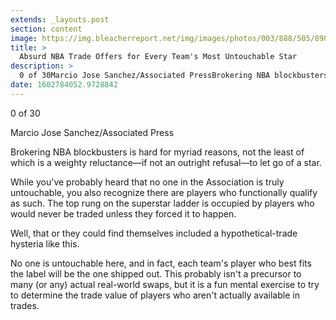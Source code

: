 ```yaml
--- 
extends: _layouts.post 
section: content 
image: https://img.bleacherreport.net/img/images/photos/003/888/505/8909255316b3cef1db2676b9009fc174_crop_exact.jpg?w=1200&h=1200&q=75 
title: > 
  Absurd NBA Trade Offers for Every Team's Most Untouchable Star 
description: > 
  0 of 30Marcio Jose Sanchez/Associated PressBrokering NBA blockbusters is hard for myriad reasons, not the least of which is a weighty reluctance—if not an outright refusal—to let go of a star.While you've probably heard that no one in the Association is truly untouchable, you also recognize there are players who functionally qualify as such.The top rung on the superstar ladder is occupied by players who would never be traded unless they forced it to happen.No one is untouchable here, and in fact, each team's player who best fits the label will be the one shipped out.This probably isn't a precursor to many (or any) actual real-world swaps, but it is a fun mental exercise to try to determine the trade value of players who aren't actually available in trades. 
date: 1602784052.9728842 
--- 
```

0 of 30

Marcio Jose Sanchez/Associated Press

Brokering NBA blockbusters is hard for myriad reasons, not the least of which is a weighty reluctance—if not an outright refusal—to let go of a star.

While you've probably heard that no one in the Association is truly untouchable, you also recognize there are players who functionally qualify as such. The top rung on the superstar ladder is occupied by players who would never be traded unless they forced it to happen.

Well, that or they could find themselves included a hypothetical-trade hysteria like this.

No one is untouchable here, and in fact, each team's player who best fits the label will be the one shipped out. This probably isn't a precursor to many (or any) actual real-world swaps, but it is a fun mental exercise to try to determine the trade value of players who aren't actually available in trades.